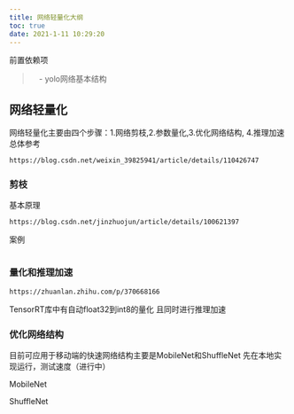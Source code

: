 ```yaml
---
title: 网络轻量化大纲
toc: true
date: 2021-1-11 10:29:20
---
```


前置依赖项
> 　- yolo网络基本结构


## 网络轻量化
网络轻量化主要由四个步骤：1.网络剪枝,2.参数量化,3.优化网络结构, 4.推理加速
总体参考
```shell
https://blog.csdn.net/weixin_39825941/article/details/110426747
```

### 剪枝

基本原理

```shell
https://blog.csdn.net/jinzhuojun/article/details/100621397
```

案例
```shell

```

### 量化和推理加速

```shell
https://zhuanlan.zhihu.com/p/370668166
```
TensorRT库中有自动float32到int8的量化
且同时进行推理加速

### 优化网络结构

目前可应用于移动端的快速网络结构主要是MobileNet和ShuffleNet
先在本地实现运行，测试速度（进行中）

MobileNet

ShuffleNet

